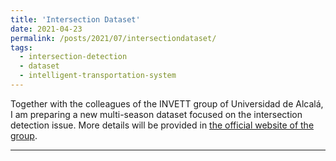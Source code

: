 ```yaml
---
title: 'Intersection Dataset'
date: 2021-04-23
permalink: /posts/2021/07/intersectiondataset/
tags:
  - intersection-detection
  - dataset
  - intelligent-transportation-system
---
```


Together with the colleagues of the INVETT group of Universidad de Alcalá, I am preparing a new multi-season dataset focused on the intersection detection issue. More details will be provided in [the official website of the group](http://invett.es/intersectiondataset).

------
